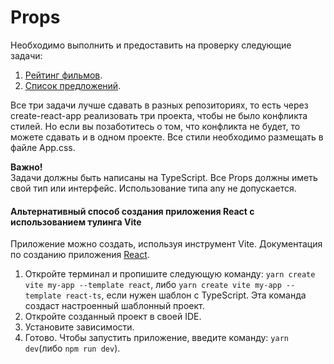 Props
====

Необходимо выполнить и предоставить на проверку следующие задачи:

1. [Рейтинг фильмов](/src/components/RatingFilms/).
1. [Список предложений](/src/components/Listing/).

Все три задачи лучше сдавать в разных репозиториях, то есть через create-react-app реализовать три проекта, чтобы не
было конфликта стилей. Но если вы позаботитесь о том, что конфликта не будет, то можете сдавать и в одном проекте.
Все стили необходимо размещать в файле App.css.

**Важно!**  
Задачи должны быть написаны на TypeScript. Все Props должны иметь свой тип или интерфейс. Использование типа any не
допускается.

#### Альтернативный способ создания приложения React с использованием тулинга Vite

Приложение можно создать, используя инструмент Vite.
Документация по созданию приложения [React](https://vitejs.dev/guide/).

1. Откройте терминал и пропишите следующую команду: `yarn create vite my-app --template react`,
   либо `yarn create vite my-app --template react-ts`, если
   нужен шаблон с TypeScript. Эта команда создаст настроенный
   шаблонный проект.
2. Откройте созданный проект в своей IDE.
3. Установите зависимости.
4. Готово. Чтобы запустить приложение, введите команду: `yarn dev`(либо `npm run dev`).

